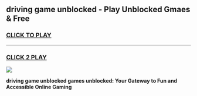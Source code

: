 
## driving game unblocked - Play Unblocked Gmaes & Free
<h3>
<a href="https://premium.freeplayer.one?title=driving_game_unblocked&ref=20F">CLICK TO PLAY</a></h3>
<hr>

<h3>
<a href="https://premium.freeplayer.one?title=driving_game_unblocked&ref=20F">CLICK 2 PLAY</a>
  
</h3>

<a href="https://premium.freeplayer.one?title=driving_game_unblocked&ref=20F/"><img src="https://clearcache.store/games.png"></a>


**driving game unblocked games unblocked: Your Gateway to Fun and Accessible Online Gaming**
